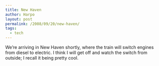 ```yaml
---
title: New Haven
author: Harpo
layout: post
permalink: /2008/09/20/new-haven/
tags:
  - tech
---
```

We&#8217;re arriving in New Haven shortly, where the train will switch engines from diesel to electric. I think I will get off and watch the switch from outside; I recall it being pretty cool.